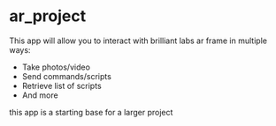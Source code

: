 # ar_project

This app will allow you to interact with 
brilliant labs ar frame in multiple ways:

- Take photos/video
- Send commands/scripts
- Retrieve list of scripts
- And more

this app is a starting base for a larger project
